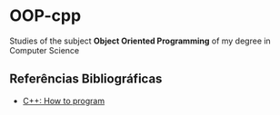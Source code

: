 # OOP-cpp
Studies of the subject **Object Oriented Programming** of my degree in Computer Science

## Referências Bibliográficas
- [C++: How to program](https://www.amazon.com.br/como-programar-H-M-Deitel/dp/8576050560)
